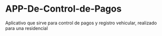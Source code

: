 # APP-De-Control-de-Pagos
Aplicativo que sirve para control de pagos y registro vehicular, realizado para una residencial
